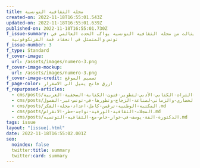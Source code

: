 ```yaml
---
title: مجلة الثقافيه التونسية
created-on: 2022-11-18T16:55:01.543Z
updated-on: 2022-11-18T16:55:01.639Z
published-on: 2022-11-18T16:55:01.730Z
f_issue-summary: العدد الثالث من مجلة الثقافيه التونسيه يواكب الحدث العالمي في
  تونس والمتمثل في انعقاد قمة الفرنكوفونية
f_issue-number: 3
f_type: Standard
f_cover-image:
  url: /assets/images/numero-3.png
f_cover-image-mockup:
  url: /assets/images/numero-3.png
f_cover-image-credit: تصميم الموقع
f_page-color: ازرق فاتح يميل الى الاصفرار
f_repurposed-articles:
  - cms/posts/استضافة-التراث-الكتابي-الأدبي-لتطوير-فنون-الكتابة-الصحفية-العربية.md
  - cms/posts/الاطار-الحضاري-والزماني-لصناعة-الزجاج-وتطورها-في-تونس-عبر-الفصول.md
  - cms/posts/المكتبه-الوطنيه-ترقمن-كامل-اعداد-مجلة-الفكر.md
  - cms/posts/المجلات-الثقافية-الورقية-تواجه-خطر-الانقراض.md
  - cms/posts/الدكتورة-الفة-يوسف-في-خوار-خاص-مع-الثقافيه-التونسيه.md
tags: issue
layout: "[issue].html"
date: 2022-11-18T16:55:02.001Z
seo:
  noindex: false
  twitter:title: summary
  twitter:card: summary
---
```

